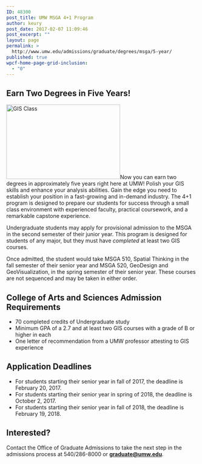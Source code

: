 ```yaml
---
ID: 48300
post_title: UMW MSGA 4+1 Program
author: keury
post_date: 2017-02-07 11:09:46
post_excerpt: ""
layout: page
permalink: >
  http://www.umw.edu/admissions/graduate/degrees/msga/5-year/
published: true
wpcf-home-page-grid-inclusion:
  - "0"
---
```

<h2><strong>Earn Two Degrees in Five Years!</strong></h2>
<img class="alignleft wp-image-48303 size-medium" src="http://www.umw.edu/admissions/wp-content/uploads/sites/6/2017/02/NS-GIS-6-300x196.jpg" alt="GIS Class" width="300" height="196" />Now you can earn two degrees in approximately five years right here at UMW! Polish your GIS skills and enhance your analysis abilities. Gain the edge you need to establish your position in a fast-growing and in-demand industry. The 4+1 program is designed to prepare our students for success through a small class environment with experienced faculty, practical coursework, and a remarkable capstone experience.

Undergraduate students may apply for provisional admission to the MSGA in the second semester of their junior year. This program is designed for students of any major, but they must have <em>completed</em> at least two GIS courses.

Once admitted, the student would take MSGA 510, Spatial Thinking in the fall semester of their senior year and MSGA 520, GeoDesign and GeoVisualization, in the spring semester of their senior year. These courses are not sequenced and may be taken in either order.
<h2>College of Arts and Sciences Admission Requirements</h2>
<ul>
 	<li>70 completed credits of Undergraduate study</li>
 	<li>Minimum GPA of a 2.7 and at least two GIS courses with a grade of B or higher in each</li>
 	<li>One letter of recommendation from a UMW professor attesting to GIS experience</li>
</ul>
<h2><strong>Application Deadlines</strong></h2>
<ul>
 	<li>For students starting their senior year in fall of 2017, the deadline is February 20, 2017.</li>
 	<li>For students starting their senior year in spring of 2018, the deadline is October 2, 2017.</li>
 	<li>For students starting their senior year in fall of 2018, the deadline is February 19, 2018.</li>
</ul>
<h2></h2>
<h2><strong>Interested?</strong></h2>
Contact the Office of Graduate Admissions to take the next step in the admissions process at 540/286-8000 or <a href="mailto:graduate@umw.edu"><strong>graduate@umw.edu</strong></a>.